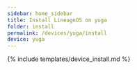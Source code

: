```yaml
---
sidebar: home_sidebar
title: Install LineageOS on yuga
folder: install
permalink: /devices/yuga/install
device: yuga
---
```

{% include templates/device_install.md %}
